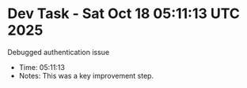 # Dev Task - Sat Oct 18 05:11:13 UTC 2025
Debugged authentication issue
- Time: 05:11:13
- Notes: This was a key improvement step.
